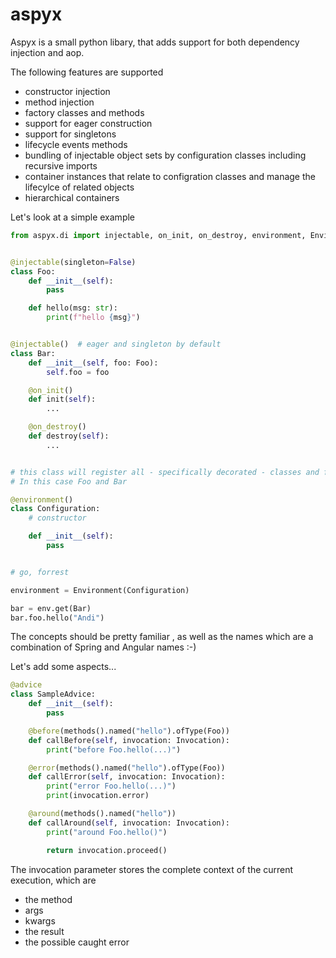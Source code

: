 # aspyx

Aspyx is a small python libary, that adds support for both dependency injection and aop.

The following features are supported 
- constructor injection
- method injection
- factory classes and methods
- support for eager construction
- support for singletons
- lifecycle events methods
- bundling of injectable object sets by configuration classes including recursive imports
- container instances that relate to configration classes and manage the lifecylce of related objects
- hierarchical containers

Let's look at a simple example

```python
from aspyx.di import injectable, on_init, on_destroy, environment, Environment


@injectable(singleton=False)
class Foo:
    def __init__(self):
        pass

    def hello(msg: str):
        print(f"hello {msg}")


@injectable()  # eager and singleton by default
class Bar:
    def __init__(self, foo: Foo):
        self.foo = foo

    @on_init()
    def init(self):
        ...

    @on_destroy()
    def destroy(self):
        ...


# this class will register all - specifically decorated - classes and factories in the own module
# In this case Foo and Bar

@environment()
class Configuration:
    # constructor

    def __init__(self):
        pass


# go, forrest

environment = Environment(Configuration)

bar = env.get(Bar)
bar.foo.hello("Andi")
```

The concepts should be pretty familiar , as well as the names which are a combination of Spring and Angular names :-)

Let's add some aspects...

```python
@advice
class SampleAdvice:
    def __init__(self):
        pass

    @before(methods().named("hello").ofType(Foo))
    def callBefore(self, invocation: Invocation):
        print("before Foo.hello(...)")

    @error(methods().named("hello").ofType(Foo))
    def callError(self, invocation: Invocation):
        print("error Foo.hello(...)")
        print(invocation.error)

    @around(methods().named("hello"))
    def callAround(self, invocation: Invocation):
        print("around Foo.hello()")

        return invocation.proceed()
```

The invocation parameter stores the complete context of the current execution, which are
- the method
- args
- kwargs
- the result
- the possible caught error



